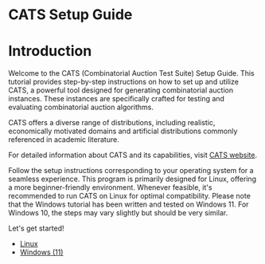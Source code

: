 # CATS Setup Guide

# Introduction

Welcome to the CATS (Combinatorial Auction Test Suite) Setup Guide. This tutorial provides step-by-step instructions on how to set up and utilize CATS, a powerful tool designed for generating combinatorial auction instances. These instances are specifically crafted for testing and evaluating combinatorial auction algorithms.

CATS offers a diverse range of distributions, including realistic, economically motivated domains and artificial distributions commonly referenced in academic literature.

For detailed information about CATS and its capabilities, visit [CATS website](https://www.cs.ubc.ca/~kevinlb/CATS/).

Follow the setup instructions corresponding to your operating system for a seamless experience.
This program is primarily designed for Linux, offering a more beginner-friendly environment.
Whenever feasible, it's recommended to run CATS on Linux for optimal compatibility.
Please note that the Windows tutorial has been written and tested on Windows 11.
For Windows 10, the steps may vary slightly but should be very similar.

Let's get started!

- [Linux](/Setup-Linux.md)
- [Windows (11)](/Setup-Windows.md)
